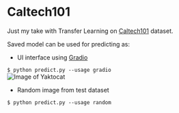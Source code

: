 # Caltech101
Just my take with Transfer Learning on [Caltech101](https://en.wikipedia.org/wiki/Caltech_101) dataset.

Saved model can be used for predicting as:  
- UI interface using [Gradio](https://www.gradio.app/)  
  
`$ python predict.py --usage gradio`  
  ![Image of Yaktocat](/c/Users/ZUPA/Desktop/Screenshot_1.jpg)
- Random image from test dataset  
  
`$ python predict.py --usage random`  
